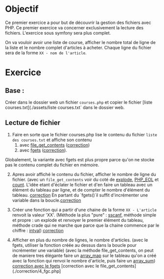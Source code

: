 # Objectif

Ce premier exercice a pour but de découvrir la gestion des fichiers avec PHP. Ce premier
exercice va concerner exclusivement la lecture des fichiers. L'exercice sous symfony sera
plus complet.

On va vouloir avoir une liste de course, afficher le nombre total de ligne de la liste 
et le nombre complet d'articles à acheter. Chaque ligne du fichier sera de la forme `XX - nom de l'article`.

# Exercice
## Base :
Créer dans le dossier web un fichier `courses.php` et copier le fichier [liste courses.txt](./assets/liste courses.txt` dans le dossier web.

## Lecture de fichier
1. Faire en sorte que le fichier courses.php lise le contenu du fichier `liste des courses.txt` et affiche son contenu
    1. avec [file_get_contents](http://php.net/manual/fr/function.file-get-contents.php)
([correction](./correction/1_fgc.php))
    2. avec [fgets](http://php.net/manual/fr/function.fgets.php) ([correction](./correction/1_fgets.php)).

Globalement, la variante avec fgets est plus propre parce qu'on ne stocke pas le contenu
complet du fichier en mémoire.

2. Apres avoir affiché le contenu du fichier, afficher le nombre de ligne du fichier.
(avec un `file_get_contents` voir du coté de
[explode](http://php.net/manual/fr/function.explode.php),
[PHP_EOL](http://php.net/manual/fr/reserved.constants.php)
et [count](http://php.net/manual/fr/function.count.php).
L'idée etant d'éclater le fichier et d'en faire un tableau avec un élément du tableau par ligne, et de
 compter le nombre d'élément du tableau. [correction](./correction/2_fgc.php)
En partant du `fgets()̀  il suffit d'incrémenter une variable dans la boucle.[correction](./correction/2_fgets.php)

3. Créer une fonction qui a partir d'une chaine de la forme `XX - L'article` renvoit la valeur 'XX'. (Méthode la plus "pure" : [sscanf](http://php.net/manual/fr/function.sscanf.php),
méthode simple et propre : un explode et renvoyer le premier élément du tableau, 
méthode crade qui ne marche que parce que la chaine commence par le chiffre : [intval](http://php.net/manual/fr/function.intval.php))
[correction](./correction/3_functions.php)

4. Afficher en plus du nombre de lignes, le nombre d'articles.
(avec le fgets, utiliser la fonction créée au dessus dans la boucle pour incrémenter une variable)
(avec la méthode file_get_contents, on peut de maniere tres élégante faire un [array_map](http://php.net/manual/fr/function.array-map.php) sur le tableau
qu'on a créé avec la fonction qui renvoi le nombre d'article, puis faire un [array_sum](http://php.net/manual/fr/function.array-sum.php))
[correction avec le fgets](./correction/4_fgets.php) [correction avec le file_get_contents](./correction/4_fgc.php]


